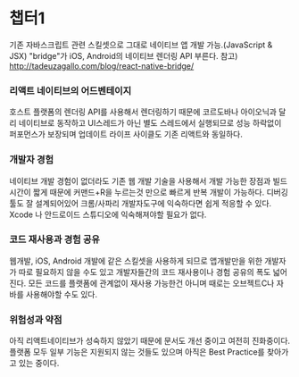 # 챕터1

기존 자바스크립트 관련 스킬셋으로 그대로 네이티브  앱 개발 가능.(JavaScript & JSX)
"bridge"가 iOS, Android의 네이티브 렌더링 API 부른다. 참고) http://tadeuzagallo.com/blog/react-native-bridge/

### 리액트 네이티브의 어드벤테이지
호스트 플랫폼의 렌더링 API를 사용해서 렌더링하기 때문에 코르도바나 아이오닉과 달리 네이티브로 동작하고 UI스레드가 아닌 별도 스레드에서 실행되므로 성능 하락없이 퍼포먼스가 보장되며 업데이트 라이프 사이클도 기존 리액트와 동일하다.

### 개발자 경험
네이티브 개발 경험이 없더라도 기존 웹 개발 기술을 사용해서 개발 가능한 장점과 빌드 시간이 짧게 때문에 커맨드+R을 누르는것 만으로 빠르게 반복 개발이 가능하다.
디버깅 툴도 잘 설계되어있어 크롬/사파리 개발자도구에 익숙하다면 쉽게 적응할 수 있다.
Xcode 나 안드로이드 스튜디오에 익숙해져야할 필요가 없다.

### 코드 재사용과 경험 공유
웹개발, iOS, Android 개발에 같은 스킬셋을 사용하게 되므로 앱개발만을 위한 개발자가 따로 필요하지 않을 수도 있고 개발자들간의 코드 재사용이나 경험 공유의 폭도 넓어진다.
모든 코드를 플랫폼에 관계없이 재사용 가능한건 아니며 때로는 오브젝트C나 자바를 사용해야할 수도 있다.

### 위험성과 약점
아직 리액트네이티브가 성숙하지 않았기 때문에 문서도 개선 중이고 여전히 진화중이다. 플랫폼 모두 일부 기능은 지원되지 않는 것들도 있으며 아직은 Best Practice를 찾아가고 있는 중이다.
